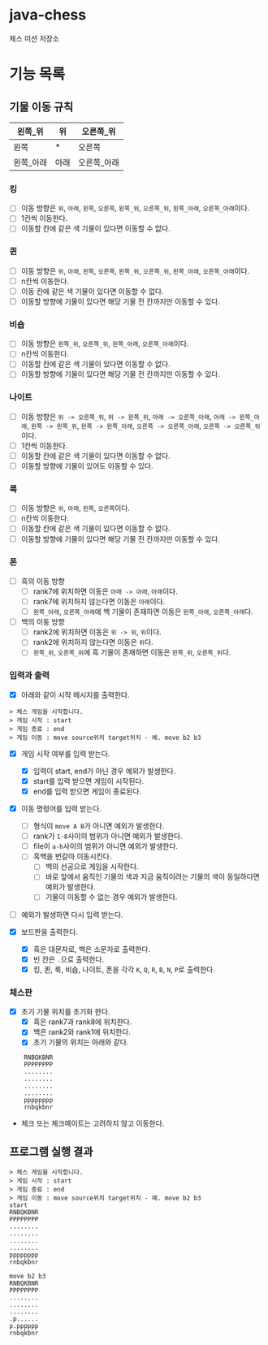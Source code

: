 # java-chess

체스 미션 저장소


# 기능 목록

## 기물 이동 규칙
| 왼쪽_위  | 위     | 오른쪽_위  |
|-------|-------|--------|
| 왼쪽    | *     | 오른쪽    |
| 왼쪽_아래 | 아래    | 오른쪽_아래 |

### 킹
- [ ] 이동 방향은 `위`, `아래`, `왼쪽`, `오른쪽`, `왼쪽_위`, `오른쪽_위`, `왼쪽_아래`, `오른쪽_아래`이다.
- [ ] 1칸씩 이동한다.
- [ ] 이동할 칸에 같은 색 기물이 있다면 이동할 수 없다.

### 퀸
- [ ] 이동 방향은 `위`, `아래`, `왼쪽`, `오른쪽`, `왼쪽_위`, `오른쪽_위`, `왼쪽_아래`, `오른쪽_아래`이다.
- [ ] n칸씩 이동한다.
- [ ] 이동 칸에 같은 색 기물이 있다면 이동할 수 없다.
- [ ] 이동할 방향에 기물이 있다면 해당 기물 전 칸까지만 이동할 수 있다.

### 비숍
- [ ] 이동 방향은 `왼쪽_위`, `오른쪽_위`, `왼쪽_아래`, `오른쪽_아래`이다.
- [ ] n칸씩 이동한다.
- [ ] 이동할 칸에 같은 색 기물이 있다면 이동할 수 없다.
- [ ] 이동할 방향에 기물이 있다면 해당 기물 전 칸까지만 이동할 수 있다.

### 나이트
- [ ] 이동 방향은 `위 -> 오른쪽_위`, `위 -> 왼쪽_위`, `아래 -> 오른쪽_아래`, `아래 -> 왼쪽_아래`,
      `왼쪽 -> 왼쪽_위`, `왼쪽 -> 왼쪽_아래`, `오른쪽 -> 오른쪽_아래`, `오른쪽 -> 오른쪽_위`이다.
- [ ] 1칸씩 이동한다.
- [ ] 이동할 칸에 같은 색 기물이 있다면 이동할 수 없다.
- [ ] 이동할 방향에 기물이 있어도 이동할 수 있다.

### 룩
- [ ] 이동 방향은 `위`, `아래`, `왼쪽`, `오른쪽`이다.
- [ ] n칸씩 이동한다.
- [ ] 이동할 칸에 같은 색 기물이 있다면 이동할 수 없다.
- [ ] 이동할 방향에 기물이 있다면 해당 기물 전 칸까지만 이동할 수 있다.

### 폰
- [ ] 흑의 이동 방향
  - [ ] rank7에 위치하면 이동은 `아래 -> 아래`, `아래`이다.
  - [ ] rank7에 위치하지 않는다면 이동은 `아래`이다.
  - [ ] `왼쪽_아래`, `오른쪽_아래`에 백 기물이 존재하면 이동은 `왼쪽_아래`, `오른쪽_아래`다.

- [ ] 백의 이동 방향
  - [ ] rank2에 위치하면 이동은 `위 -> 위`, `위`이다.
  - [ ] rank2에 위치하지 않는다면 이동은 `위`다.
  - [ ] `왼쪽_위`, `오른쪽_위`에 흑 기물이 존재하면 이동은 `왼쪽_위`, `오른쪽_위`다.

### 입력과 출력
- [x] 아래와 같이 시작 메시지를 출력한다.
```
> 체스 게임을 시작합니다.
> 게임 시작 : start
> 게임 종료 : end
> 게임 이동 : move source위치 target위치 - 예. move b2 b3
```
- [x] 게임 시작 여부를 입력 받는다.
  - [x] 입력이 start, end가 아닌 경우 예외가 발생한다.
  - [x] start를 입력 받으면 게임이 시작된다.
  - [x] end를 입력 받으면 게임이 종료된다.
- [x] 이동 명령어를 입력 받는다.
  - [ ] 형식이 `move A B`가 아니면 예외가 발생한다.
  - [ ] rank가 `1-8`사이의 범위가 아니면 예외가 발생한다.
  - [ ] file이 `a-h`사이의 범위가 아니면 예외가 발생한다.
  - [ ] 흑백을 번갈아 이동시킨다.
    - [ ] 백의 선공으로 게임을 시작한다.
    - [ ] 바로 앞에서 움직인 기물의 색과 지금 움직이려는 기물의 색이 동일하다면 예외가 발생한다.
    - [ ] 기물이 이동할 수 없는 경우 예외가 발생한다.
- [ ] 예외가 발생하면 다시 입력 받는다.

- [x] 보드판을 출력한다.
  - [x] 흑은 대문자로, 백은 소문자로 출력한다.
  - [x] 빈 칸은 `.`으로 출력한다.
  - [x] 킹, 퀸, 룩, 비숍, 나이트, 폰을 각각 `K`, `Q`, `R`, `B`, `N`, `P`로 출력한다.

### 체스판
- [x] 초기 기물 위치를 초기화 한다.
  - [x] 흑은 rank7과 rank8에 위치한다.
  - [x] 백은 rank2와 rank1에 위치한다.
  - [x] 초기 기물의 위치는 아래와 같다.
```    
    RNBQKBNR
    PPPPPPPP
    ........
    ........
    ........
    ........
    pppppppp
    rnbqkbnr
```

- 체크 또는 체크메이트는 고려하지 않고 이동한다.

## 프로그램 실행 결과

```
> 체스 게임을 시작합니다.
> 게임 시작 : start
> 게임 종료 : end
> 게임 이동 : move source위치 target위치 - 예. move b2 b3
start
RNBQKBNR
PPPPPPPP
........
........
........
........
pppppppp
rnbqkbnr

move b2 b3
RNBQKBNR
PPPPPPPP
........
........
........
.p......
p.pppppp
rnbqkbnr
```
